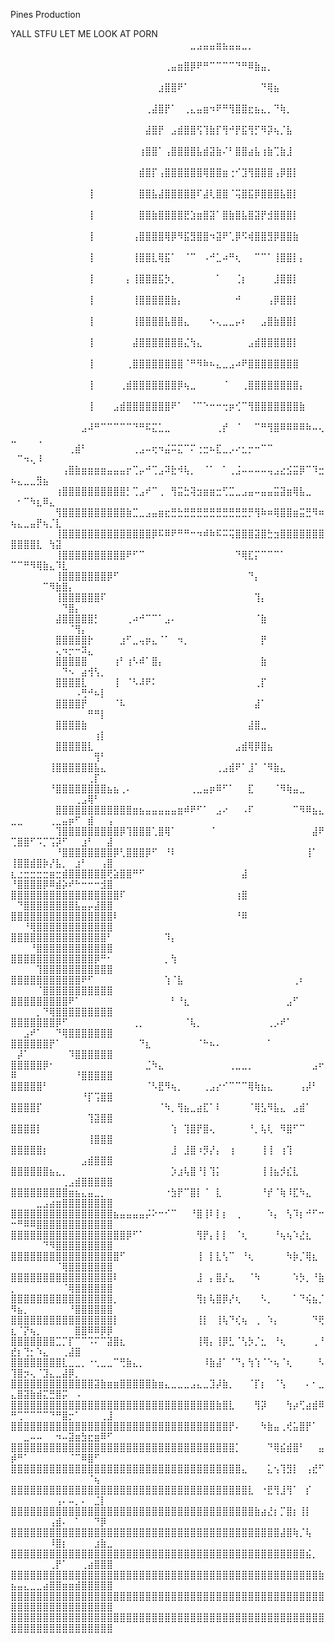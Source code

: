Pines Production

YALL STFU LET ME LOOK AT PORN 
⠀⠀⠀⠀⠀⠀⠀⠀⠀⠀⠀⠀⠀⠀⠀⠀⠀⠀⠀⠀⠀⠀⠀⠀⠀⠀⠀⠀⣀⣠⣤⣤⣶⣦⣤⣤⣀⡀⠀⠀⠀⠀⠀⠀⠀⠀⠀⠀⠀⠀⠀⠀⠀⠀⠀⠀⠀⠀⠀⠀⠀⠀⠀⠀⠀
⠀⠀⠀⠀⠀⠀⠀⠀⠀⠀⠀⠀⠀⠀⠀⠀⠀⠀⠀⠀⠀⠀⠀⠀⢀⣤⣶⣿⡿⠟⠛⠉⠉⠉⠉⠙⠛⠿⣷⣤⡀⠀⠀⠀⠀⠀⠀⠀⠀⠀⠀⠀⠀⠀⠀⠀⠀⠀⠀⠀⠀⠀⠀⠀⠀
⠀⠀⠀⠀⠀⠀⠀⠀⠀⠀⠀⠀⠀⠀⠀⠀⠀⠀⠀⠀⠀⠀⠀⣰⣿⣿⠟⠁⠀⠀⠀⠀⠀⠀⠀⠀⠀⠀⠀⠙⢿⣦⠀⠀⠀⠀⠀⠀⠀⠀⠀⠀⠀⠀⠀⠀⠀⠀⠀⠀⠀⠀⠀⠀⠀
⠀⠀⠀⠀⠀⠀⠀⠀⠀⠀⠀⠀⠀⠀⠀⠀⠀⠀⠀⠀⠀⢀⣼⣿⡟⠁⠀⢀⣄⣤⣶⠲⠟⠛⢻⣿⣿⣖⣦⣄⡀⠙⢷⡀⠀⠀⠀⠀⠀⠀⠀⠀⠀⠀⠀⠀⠀⠀⠀⠀⠀⠀⠀⠀⠀
⠀⠀⠀⠀⠀⠀⠀⠀⠀⠀⠀⠀⠀⠀⠀⠀⠀⠀⠀⠀⠀⣼⣿⡟⠀⣠⣾⣿⣿⢫⢹⣷⡏⢻⠚⡟⣯⢻⡋⠻⡽⢦⡈⣧⠀⠀⠀⠀⠀⠀⠀⠀⠀⠀⠀⠀⠀⠀⠀⠀⠀⠀⠀⠀⠀
⠀⠀⠀⠀⠀⠀⠀⠀⠀⠀⠀⠀⠀⠀⠀⠀⠀⠀⠀⠀⢰⣿⣿⠁⢠⣿⣿⣿⣿⣧⣾⣽⣷⠌⠃⣿⣿⣴⣧⢰⣷⢉⣷⣸⠀⠀⠀⠀⠀⠀⠀⠀⠀⠀⠀⠀⠀⠀⠀⠀⠀⠀⠀⠀⠀
⠀⠀⠀⠀⠀⠀⠀⠀⠀⠀⠀⠀⠀⠀⠀⠀⠀⠀⠀⠀⣾⣿⡏⢠⣿⣿⣿⣿⣿⣿⢿⣿⣿⣶⢐⠊⣹⢻⣿⣿⣿⢠⡿⣿⡇⠀⠀⠀⠀⠀⠀⠀⠀⠀⠀⠀⠀⠀⠀⠀⠀⠀⠀⠀⠀
⠀⠀⠀⠀⠀⠀⠀⠀⠀⠀⠀⠀⢸⠀⠀⠀⠀⠀⠀⠀⣿⣿⣧⣼⣿⣿⣿⣿⣿⠏⣼⢇⣿⣿⠈⢭⣿⣯⡿⣿⣿⣿⣧⣿⡇⠀⠀⠀⠀⠀⠀⠀⠀⠀⠀⠀⠀⠀⠀⠀⠀⠀⠀⠀⠀
⠀⠀⠀⠀⠀⠀⠀⠀⠀⠀⠀⠀⢸⠀⠀⠀⠀⠀⠀⠀⣿⣿⣷⣿⣿⣿⣿⣟⣱⣶⣿⣽⠁⣿⣷⣿⣧⣿⣽⡟⣺⣿⣿⣿⡇⠀⠀⠀⠀⠀⠀⠀⠀⠀⠀⠀⠀⠀⠀⠀⠀⠀⠀⠀⠀
⠀⠀⠀⠀⠀⠀⠀⠀⠀⠀⠀⠀⢸⠀⠀⠀⠀⠀⠀⢠⣿⣿⣿⣿⢿⡿⠻⣯⣻⣿⣿⠲⣽⠟⢁⡿⠫⢾⣿⣿⣻⡿⣿⣿⣷⠀⠀⠀⠀⠀⠀⠀⠀⠀⠀⠀⠀⠀⠀⠀⠀⠀⠀⠀⠀
⠀⠀⠀⠀⠀⠀⠀⠀⠀⠀⠀⠀⢸⠀⠀⠀⠀⠀⠀⢸⣿⣿⣇⢿⣯⠁⠀⠈⠉⠀⠠⠚⣁⠴⠛⢆⠀⠀⠉⠉⠁⢸⣿⣿⡇⡄⠀⠀⠀⠀⠀⠀⠀⠀⠀⠀⠀⠀⠀⠀⠀⠀⠀⠀⠀
⠀⠀⠀⠀⠀⠀⠀⠀⠀⠀⠀⠀⢸⠀⠀⠀⠀⠀⡄⢸⣿⣿⣿⣯⡳⡀⠀⠀⠀⠀⠀⠀⠁⠀⠀⢈⡆⠀⠀⠀⠀⣸⣿⣿⡇⠀⠀⠀⠀⠀⠀⠀⠀⠀⠀⠀⠀⠀⠀⠀⠀⠀⠀⠀⠀
⠀⠀⠀⠀⠀⠀⠀⠀⠀⠀⠀⠀⢸⠀⠀⠀⠀⠀⠀⢸⣿⣿⣿⣿⣿⣷⡄⠀⠀⠀⠀⠀⠀⠀⠀⠚⠀⠀⠀⠀⢠⡿⣿⣿⡇⠀⠀⠀⠀⠀⠀⠀⠀⠀⠀⠀⠀⠀⠀⠀⠀⠀⠀⠀⠀
⠀⠀⠀⠀⠀⠀⠀⠀⠀⠀⠀⠀⢸⠀⠀⠀⠀⠀⠀⢸⣿⣿⣿⣿⣧⣿⣿⣄⠀⠀⠀⠢⢄⣀⣀⡤⠆⠀⠀⣠⣿⣷⣿⣿⡇⠀⠀⠀⠀⠀⠀⠀⠀⠀⠀⠀⠀⠀⠀⠀⠀⠀⠀⠀⠀
⠀⠀⠀⠀⠀⠀⠀⠀⠀⠀⠀⠀⢸⠀⠀⠀⠀⠀⠀⣼⣿⣿⣿⣿⣿⣿⣿⣌⢳⣄⠀⠀⠀⠀⠀⠀⠀⣠⣾⣿⣿⣿⣿⣿⡇⠀⠀⠀⠀⠀⠀⠀⠀⠀⠀⠀⠀⠀⠀⠀⠀⠀⠀⠀⠀
⠀⠀⠀⠀⠀⠀⠀⠀⠀⠀⠀⠀⢸⠀⠀⠀⠀⠀⢀⣿⣿⣿⣿⣿⣿⣿⣿⠈⠛⠻⠷⠦⣄⣀⣠⠴⠟⣿⣿⣿⣿⣿⣿⣿⣿⠀⠀⠀⠀⠀⠀⠀⠀⠀⠀⠀⠀⠀⠀⠀⠀⠀⠀⠀⠀
⠀⠀⠀⠀⠀⠀⠀⠀⠀⠀⠀⠀⢸⠀⠀⠀⠀⢀⣾⣿⣿⣿⣿⣿⣿⣿⡿⢦⣀⠀⠀⠀⠀⠈⠀⠀⢀⣿⣿⣿⣿⣿⣿⣿⣿⡄⠀⠀⠀⠀⠀⠀⠀⠀⠀⠀⠀⠀⠀⠀⠀⠀⠀⠀⠀
⠀⠀⠀⠀⠀⠀⠀⠀⠀⠀⠀⠀⢸⠀⠀⠀⣠⣾⣿⣿⣿⣿⣿⣿⣿⠟⠁⠀⠈⠉⠑⠒⠒⢒⡶⢊⠉⢻⣿⣿⣿⣿⣿⣿⣿⣷⠀⠀⠀⠀⠀⠀⠀⠀⠀⠀⠀⠀⠀⠀⠀⠀⠀⠀⠀
⠀⠀⠀⠀⠀⠀⠀⠀⠀⠀⠀⣠⠼⠛⠉⠉⠉⠉⠉⠙⠛⠯⣍⣁⣀⠀⠀⠀⠀⠀⠀⠀⢀⡞⠀⠈⠀⠀⠉⠛⢻⣿⠿⠿⠿⠿⠷⠤⢄⣀⠀⠀⠀⢀⠀⠀⠀⠀⠀⠀⠀⠀⠀⠀⠀
⠀⠀⠀⠀⠀⠀⠀⠀⠀⢀⣾⠃⠀⠀⠀⠀⠀⠀⠀⢀⣠⠤⢖⠲⣬⠭⣍⠉⠍⢐⣒⠦⣏⣀⡠⠔⣂⡒⠒⠉⠉⠀⠀⠀⠀⠀⠀⠀⠀⠀⠉⠲⢄⠸⠀⠀⠀⠀⠀⠀⠀⠀⠀⠀⠀
⠀⠀⠀⠀⠀⠀⠀⠀⢠⣿⣷⣶⣶⣶⣶⣤⣤⣤⡖⢉⡤⠚⢉⣠⠽⣗⠺⢧⡀⠀⠈⠁⠀⠁⢀⣨⠤⠤⠤⠤⢤⣠⣔⣪⣭⡿⠉⠹⣒⠦⣄⣀⣀⣻⣦⠀⠀⠀⠀⠀⠀⠀⠀⠀⠀
⠀⠀⠀⠀⠀⠀⠀⢰⣿⣿⣿⣿⣿⣿⣿⣿⣿⣿⡃⢉⣠⠞⠉⢀⠀⢻⣭⣓⢽⣲⣶⣶⣒⢋⣉⣀⣠⣤⠤⣤⣤⣭⣽⣶⢿⣧⣀⠀⠀⠀⠂⠉⠳⣆⠿⣄⠀⠀⠀⠀⠀⠀⠀⠀⠀
⠀⠀⠀⠀⠀⠀⠀⢻⣿⣿⣿⣿⣿⣿⣿⣿⣿⣿⣷⣉⣀⣠⣤⣶⣖⣛⣓⣛⣛⣛⣛⣛⣛⣛⣛⣛⣛⡛⢻⠷⠶⢿⣿⣿⣶⣭⣛⠻⠶⢦⣄⣀⣤⡟⢦⡈⣇⠀⠀⠀⠀⠀⠀⠀⠀
⠀⠀⠀⠀⠀⠀⠀⢸⣿⣿⣿⣿⣿⣿⣿⣿⣿⣿⣿⣿⣿⣿⡿⠯⠿⠟⠛⠛⠒⠲⠾⠷⠯⠭⢭⣿⣿⣿⣽⣿⣓⣲⣿⣿⣿⣿⣿⣿⣿⣿⣿⣿⣿⣇⠀⢳⣽⠀⠀⠀⠀⠀⠀⠀⠀
⠀⠀⠀⠀⠀⠀⠀⢸⣿⣿⣿⣿⣿⣿⣿⣿⣿⣿⠟⠋⠉⠀⠀⠀⠀⠀⠀⠀⠀⠀⠀⠀⠀⠀⠀⠙⢿⣏⡍⠉⠉⠉⠁⠀⠀⠀⠀⠀⠀⠉⠉⠛⠻⢿⣷⣄⠹⣇⠀⠀⠀⠀⠀⠀⠀
⠀⠀⠀⠀⠀⠀⠀⢸⣿⣿⣿⣿⣿⣿⣿⡿⠋⠀⠀⠀⠀⠀⠀⠀⠀⠀⠀⠀⠀⠀⠀⠀⠀⠀⠀⠀⠀⠙⡄⠀⠀⠀⠀⠀⠀⠀⠀⠀⠀⠀⠀⠀⠀⠀⠉⠻⣷⣿⡄⠀⠀⠀⠀⠀⠀
⠀⠀⠀⠀⠀⠀⠀⢸⣿⣿⣿⣿⣿⣿⠏⠀⠀⠀⠀⠀⠀⠀⠀⠀⠀⠀⠀⠀⠀⠀⠀⠀⠀⠀⠀⠀⠀⠀⢹⡄⠀⠀⠀⠀⠀⠀⠀⠀⠀⠀⠀⠀⠀⠀⠀⠀⠀⠙⣿⡄⠀⠀⠀⠀⠀
⠀⠀⠀⠀⠀⠀⠀⣼⣿⣿⣿⣿⣿⡃⠀⠀⠀⠀⢀⠴⠚⠉⠉⠁⣠⠄⠀⠀⠀⠀⠀⠀⠀⠀⠀⠀⠀⠀⠈⣷⠀⠀⠀⠀⠀⠀⠀⠀⠀⠀⠀⠀⠀⠀⠀⠀⠀⠀⠈⢻⡄⠀⠀⠀⠀
⠀⠀⠀⠀⠀⠀⠀⣿⣿⣿⣿⣿⡗⠀⠀⠀⠀⣰⠋⣀⢤⡶⣄⠈⠁⠀⠲⡀⠀⠀⠀⠀⠀⠀⠀⠀⠀⠀⠀⡟⠀⠀⠀⠀⠀⠀⠀⠀⠀⠀⠀⠀⠀⠀⠀⠀⢄⠲⡒⠒⠽⣄⠀⠀⠀
⠀⠀⠀⠀⠀⠀⠀⣿⣿⣿⣿⣿⠀⠀⠀⠀⢰⠃⢰⠣⠾⠁⣿⡄⠀⠀⠀⠀⠀⠀⠀⠀⠀⠀⠀⠀⠀⠀⠀⣷⠀⠀⠀⠀⠀⠀⠀⠀⠀⠀⠀⠀⠀⠀⠀⠀⠀⠙⠢⠀⣴⢺⢣⡀⠀
⠀⠀⠀⠀⠀⠀⠀⣿⣿⣿⣿⣇⠀⠀⠀⠀⢸⠀⠈⠣⠼⠟⠅⠀⠀⠀⠀⠀⠀⠀⠀⠀⠀⠀⠀⠀⠀⠀⢀⡏⠀⠀⠀⠀⠀⠀⠀⠀⠀⠀⠀⠀⠀⠀⠀⠀⠀⠀⠀⠠⢛⠚⠦⡇⠀
⠀⠀⠀⠀⠀⠀⠀⣿⣿⣿⣿⡟⠀⠀⠀⠀⠈⠧⠀⠀⠀⠀⠀⠀⠀⠀⠀⠀⠀⠀⠀⠀⠀⠀⠀⠀⠀⠀⣼⠁⠀⠀⠀⠀⠀⠀⠀⠀⠀⠀⠀⠀⠀⠀⠀⠀⠀⠀⠀⠀⠀⠛⠛⡇⠀
⠀⠀⠀⠀⠀⠀⠀⣿⣿⣿⣿⣷⠀⠀⠀⠀⠀⠀⠀⠀⠀⠀⠀⠀⠀⠀⠀⠀⠀⠀⠀⠀⠀⠀⠀⠀⠀⣼⣿⣀⠀⠀⠀⠀⠀⠀⠀⠀⠀⠀⠀⠀⠀⠀⠀⠀⠀⠀⠀⠀⠀⠀⢰⡇⠀
⠀⠀⠀⠀⠀⠀⠀⣿⣿⣿⣿⣿⣇⠀⠀⠀⠀⠀⠀⠀⠀⠀⠀⠀⠀⠀⠀⠀⠀⠀⠀⠀⠀⠀⠀⣠⣾⢿⡿⣿⣦⠀⠀⠀⠀⠀⠀⠀⠀⠀⠀⠀⠀⠀⠀⠀⠀⠀⠀⠀⠀⠀⢻⠃⠀
⠀⠀⠀⠀⠀⠀⢸⣿⣿⣿⣿⣿⣿⣧⣄⠀⠀⠀⠀⠀⠀⠀⠀⠀⠀⠀⠀⠀⠀⠀⠀⠀⢀⣠⣾⠟⠁⣸⠁⠈⠻⣷⣄⠀⠀⠀⠀⠀⠀⠀⠀⠀⠀⠀⠀⠀⠀⠀⠀⠀⠀⢀⡏⠀⠀
⠀⠀⠀⠀⠀⠀⠘⣿⣿⣿⣿⣿⣿⣿⣿⣦⣦⢀⠄⠀⠀⠀⠀⠀⠀⠀⠀⠀⢀⣀⣤⡶⠿⠋⠁⠀⠀⣏⠀⠀⠀⠈⠻⢷⣤⣀⠀⠀⠀⠀⠀⠀⠀⠀⠀⠀⠀⠀⠀⢀⣠⢿⠃⠀⠀
⠀⠀⠀⠀⠀⠀⠀⣿⣿⣿⣿⣿⣿⣿⣿⣿⣿⣿⣿⣶⣦⣤⣤⣤⣤⣤⣶⠾⠟⠋⠁⠀⣠⠔⠀⠀⠠⠏⠀⠀⠀⠀⠀⠀⠉⠻⠿⣦⣄⣀⣀⠀⠀⠀⠀⢀⣀⣤⡶⠋⠀⣾⠀⠀⢠
⠀⠀⠀⠀⠀⠀⠀⢹⣿⣿⣿⣿⣿⣿⣿⣿⣿⡿⢹⣿⣿⣿⢁⣿⢿⠁⠀⠀⠀⠀⠀⠈⠀⠀⠀⠀⠀⠀⠀⠀⠀⠀⠀⠀⠀⠀⠀⣼⠟⢉⣿⣿⠋⠩⡉⢩⡽⠋⠀⠀⣰⠃⠀⠀⣼
⠀⠀⠀⠀⠀⠀⠀⠘⣿⣿⣿⣿⣿⣿⣿⣿⡿⢃⣿⣿⣿⡿⠋⠀⠘⠇⠀⠀⠀⠀⠀⠀⠀⠀⠀⠀⠀⠀⠀⠀⠀⠀⠀⠀⠀⠀⢸⠁⠀⢸⣿⣿⣾⣿⡷⡜⣧⡀⠀⣰⠃⠀⠀⢠⣿
⣆⣐⣒⣒⣒⣒⣶⣒⣾⣿⣿⣿⣿⣿⣿⢟⣵⣿⣿⠛⠋⠀⠀⠀⠀⠀⠀⠀⠀⠀⠀⠀⠀⠀⠀⠀⣼⠀⠀⠀⠀⠀⠀⠀⠀⠀⠀⠀⠀⠘⣿⣿⣿⣿⡿⠿⣾⡵⠞⠓⠒⠒⠒⣺⣿
⣿⣿⣿⣿⣿⣿⣿⣿⣿⣿⣿⣿⣿⣿⣿⣿⣿⠏⠀⠀⠀⠀⠀⠀⠀⠀⠀⠀⠀⠀⠀⠀⠀⠀⠀⢰⣿⠀⠀⠀⠀⠀⠀⠀⠀⠀⠀⠀⠀⠀⠙⣿⣿⣿⣿⣿⣿⣿⣿⣧⣤⡤⣼⣿⣿
⣿⣿⣿⣿⣿⣿⣿⣿⣿⣿⣿⣿⣿⣿⣿⣿⠇⠀⠀⠀⠀⠀⠀⠀⠀⠀⠀⠀⠀⠀⠀⠀⠀⠀⠀⠘⠿⠀⠀⠀⠀⠀⠀⠀⠀⠀⠀⠀⠀⠀⠀⠘⢿⣿⣿⣿⣿⣿⣿⣿⣿⣿⣿⣿⣿
⣿⣿⣿⣿⣿⣿⣿⣿⣿⣿⣿⣿⣿⣿⣿⠃⠀⠀⠀⠀⠀⠀⠀⠀⠹⡄⠀⠀⠀⠀⠀⠀⠀⠀⠀⠀⠀⠀⠀⠀⠀⠀⠀⠀⠀⠀⠀⠀⠀⠀⠀⠀⠘⣿⣿⣿⣿⣿⣿⣿⣿⣿⣿⣿⣿
⣿⣿⣿⣿⣿⣿⣿⣿⣿⣿⣿⣿⣿⡿⠛⠂⠀⠀⠀⠀⠀⠀⠀⠀⡀⢳⠀⠀⠀⠀⠀⠀⠀⠀⠀⠀⠀⠀⠀⠀⠀⠀⠀⠀⠀⠀⠀⠀⠀⠀⠀⠀⠀⢹⣿⣿⣿⣿⣿⣿⣿⣿⣿⣿⣿
⣿⣿⣿⣿⣿⣿⣿⣿⣿⣿⣿⠟⠋⠀⠀⠀⠀⠀⠀⠀⠀⠀⠀⠀⢱⠈⣧⠀⠀⠀⠀⠀⠀⠀⠀⠀⠀⠀⠀⠀⠀⠀⠀⠀⢀⠆⠀⠀⠀⠀⠀⠀⠀⠈⣿⣿⣿⣿⣿⣿⣿⣿⣿⣿⣿
⣿⣿⣿⣿⣿⣿⣿⣿⣿⠟⠁⠀⠀⠀⠀⠀⠀⠀⠀⠀⠀⠀⠀⠀⠀⠃⠘⣆⠀⠀⠀⠀⠀⠀⠀⠀⠀⠀⠀⠀⠀⠀⠀⣠⠋⠀⠀⠀⠀⠀⠀⠀⠀⡀⠙⢿⣿⣿⣿⣿⣿⣿⣿⣿⣿
⣿⣿⣿⣿⣿⣿⣿⡿⠋⠀⠀⠀⠀⠀⠀⠀⠀⠀⠀⢀⡀⠀⠀⠀⠀⠀⠀⠈⢧⡀⠀⠀⠀⠀⠀⠀⠀⠀⠀⠀⢀⡠⠞⠁⠀⠀⠀⠀⠀⠀⠀⣠⠞⠁⠀⠀⠙⢿⣿⣿⣿⣿⣿⣿⣿
⣿⣿⣿⣿⣿⣿⡟⠁⠀⠀⠀⠀⠀⠀⠀⠀⠀⠀⠀⠀⠙⣆⠀⠀⠀⠀⠀⠀⠀⠈⠓⠦⠄⠀⠀⠀⠀⠀⠀⠀⠁⠀⠀⠀⠀⠀⠀⠀⠀⠀⡼⠁⠀⠀⠀⠀⠀⠀⠹⣿⣿⣿⣿⣿⣿
⣿⣿⣿⣿⣿⡿⠂⠀⠀⠀⠀⠀⠀⠀⠀⠀⠀⠀⠀⠀⠀⣈⠳⣄⠀⠀⠀⠀⠀⠀⠀⠀⠀⠀⢀⣀⣀⡀⠀⠀⠀⠀⠀⠀⠀⠀⠀⣠⠖⠿⠀⠀⠀⠀⠀⠀⠀⠀⠀⠘⣿⣿⣿⣿⣿
⣿⣿⣿⣿⣿⠃⠀⠀⠀⠀⠀⠀⠀⠀⠀⠀⠀⠀⠀⠀⠀⠈⠣⣟⠻⢦⡀⠀⠀⠀⢀⣠⡔⠊⠉⠉⠉⢿⢷⣦⣄⠀⠀⠀⠀⢠⡼⠃⠀⠀⠀⠀⠀⠀⠀⠀⠀⠀⠀⠀⠘⡏⢩⣿⣿
⣿⣿⣿⣿⡏⠀⠀⠀⠀⠀⠀⠀⠀⠀⠀⠀⠀⠀⠀⠀⠀⠀⠀⠈⠳⡀⢻⣦⣀⣴⣏⠁⠇⠀⠀⠀⠀⠈⢿⣣⠻⣧⣄⠀⣠⣾⠁⠀⠀⠀⠀⠀⠀⠀⠀⠀⠀⠀⠀⠀⠀⢹⣽⣿⣿
⣿⣿⣿⣿⡇⠀⠀⠀⠀⠀⠀⠀⠀⠀⠀⠀⠀⠀⠀⠀⠀⠀⠀⠀⠀⢱⠀⢹⣿⡟⣿⢄⠀⠀⠀⠀⠀⠘⡀⢧⢇⠀⠻⣿⠋⠉⠀⠀⠀⠀⠀⠀⠀⠀⠀⠀⠀⠀⠀⠀⠀⢸⣿⣿⣿
⣿⣿⣿⣿⣿⡆⠀⠀⠀⠀⠀⠀⠀⠀⠀⠀⠀⠀⠀⠀⠀⠀⠀⠀⠀⣸⠀⣸⣿⠰⡻⡜⡄⠀⢰⠀⠀⠀⠀⢸⢸⠀⢰⢹⠀⠀⠀⠀⠀⠀⠀⠀⠀⠀⠀⠀⠀⠀⠀⠀⣠⣾⣿⣿⣿
⣿⣿⣿⣿⣿⣿⣦⣄⡀⠀⠀⠀⠀⠀⠀⠀⠀⠀⠀⠀⠀⠀⠀⠀⠀⡱⣰⢧⣿⠘⡇⢹⡅⠀⠀⠀⠀⠀⠀⢸⢸⣦⡺⣎⣇⠀⠀⠀⠀⠀⠀⠀⠀⠀⠀⠀⠀⢀⣠⣾⣿⣿⣿⣿⣿
⣿⣿⣿⣿⣿⣿⣿⣿⣿⣶⣦⣄⣤⣀⡀⠀⠀⠀⠀⠀⠀⠀⠀⠀⠐⣳⡟⠉⣿⡇⠈⠀⣇⠀⠀⠀⠀⠀⠀⠘⡞⠈⢷⠸⣏⠳⣄⠀⠀⠀⠀⠀⠀⣀⣠⣴⣶⣿⣿⣿⣿⣿⣿⣿⣿
⣿⣿⣿⣿⣿⣿⣿⣿⣿⣿⣿⣿⣿⣿⣿⣿⣦⣤⣤⣤⣤⡬⠕⠒⠊⠉⠀⠀⠘⣿⢸⠇⡇⡆⠀⢀⠀⠀⠀⠀⠱⡄⠀⢣⠹⡆⠚⠋⠒⠒⠛⠿⠿⣿⣿⣿⣿⣿⣿⣿⣿⣿⣿⣿⣿
⣿⣿⣿⣿⣿⣿⣿⣿⣿⣿⣿⣿⣿⣿⣿⣿⣿⣿⡿⠋⠁⠀⠀⠀⠀⠀⠀⠀⠀⢻⡟⡄⡇⡇⠀⠈⢆⠀⠀⠀⠀⠘⢦⢦⠱⣜⣆⠀⠀⠀⠀⠀⠀⠀⠙⠻⣿⣿⣿⣿⣿⣿⣿⣿⣿
⣿⣿⣿⣿⣿⣿⣿⣿⣿⣿⣿⣿⣿⣿⣿⣿⣿⠋⠀⠀⠀⠀⠀⠀⠀⠀⠀⠀⠀⢸⠀⡇⣇⢣⠉⠀⠘⢆⠀⠀⠀⠀⠀⠳⡷⡈⢿⣆⠀⠀⠀⠀⠀⠀⠀⠀⠈⢿⣿⣿⣿⣿⣿⣿⣿
⣿⣿⣿⣿⣿⣿⣿⣿⣿⣿⣿⣿⣿⣿⣿⣿⠇⠀⠀⠀⠀⠀⠀⠀⠀⠀⠀⠀⠀⣸⠀⡄⣿⡜⣄⠀⠀⠈⠳⠀⠀⠀⠀⠀⠱⡳⡀⠘⣷⡀⠀⠀⠀⠀⠀⠀⠀⠈⢿⣿⣿⣿⣿⣿⣿
⣿⣿⣿⣿⣿⣿⣿⣿⣿⣿⣿⣿⣿⣿⣿⣿⡀⠀⠀⠀⠀⠀⠀⠀⠀⠀⠀⠀⠀⢻⡆⢧⣿⡿⡜⢆⠀⠀⠀⠣⡀⠀⠀⠀⠁⠙⢮⣦⡈⠻⣦⡀⠀⠀⠀⠀⠀⠀⠘⣿⣿⣿⣿⣿⣿
⣿⣿⣿⣿⣿⣿⣿⣿⣿⣿⣿⣿⣿⣿⣿⣿⡇⠀⠀⠀⠀⠀⠀⠀⠀⠀⠀⠀⠀⢸⡇⠀⢸⢧⠙⢎⢦⠀⢀⠀⠱⡄⠀⠀⠀⠀⠀⠙⢟⣆⠈⡝⢦⡀⠀⠀⠀⠀⠀⣿⣿⠿⠿⡿⡿
⣿⣿⣿⣿⣿⣿⣿⣉⡉⡏⠉⠉⠩⠍⠉⣽⣿⣆⠀⠀⠀⠀⠀⠀⠀⠀⠀⠀⠀⢸⢿⡄⢸⡿⣃⠈⢣⡳⡈⣂⠀⠘⢆⠀⠀⠀⠀⢀⠘⣞⡆⢙⡂⠱⣄⠀⠀⢀⣼⣿⠀⠀⠀⠀⠀
⣿⣿⣿⣿⣿⣿⣿⣿⣇⣀⣀⡀⠐⢂⣀⣀⠉⢛⣷⣄⡀⠀⠀⠀⠀⠀⠀⠀⠀⠀⠸⣷⣼⠁⠈⠙⡄⢳⢱⠈⠑⢦⠈⢆⠀⠀⠀⠀⠣⢹⣿⡲⢄⠈⣹⣄⣀⣼⡿⡀⠀⠀⠀⠀⠀
⣿⣿⣿⣿⣿⣿⣿⣿⣿⣿⣿⣿⣿⣽⣷⣶⣶⣿⣿⣿⣿⣿⣷⣶⣄⣀⣀⣀⣠⣄⣀⣹⡼⣷⡀⠀⠀⠈⡏⡆⠀⠈⢣⠀⠀⠀⠄⠂⣀⣄⣿⣽⣷⣾⣍⣛⣿⡭⠀⠠⠀⠀⠀⠀⠀
⣿⣿⣿⣿⣿⣿⣿⣿⣿⣿⣿⣿⣿⣿⣿⣿⣿⣿⣿⣿⣿⣿⣿⣿⣿⣿⣿⣿⣿⣿⣿⣿⣷⣿⣇⠀⠀⠀⢻⡽⠀⠀⠀⢳⡴⢋⣴⣾⠿⠛⢉⠉⠉⠉⠉⠙⠛⣿⡒⠁⠀⠀⠀⢀⣸
⣿⣿⣿⣿⣿⣿⣿⣿⣿⣿⣿⣿⣿⣿⣿⣿⣿⣿⣿⣿⣿⣿⣿⣿⣿⣿⣿⣿⣿⣿⣿⣿⣿⣿⡟⠄⠀⠀⠀⠳⣷⣤⢀⢞⣥⣿⡟⠁⠀⠀⠀⣀⠤⠤⠀⠀⠲⠤⣽⣶⣳⣖⣶⠿⠋
⣿⣿⣿⣿⣿⣿⣿⣿⣿⣿⣿⣿⣿⣿⣿⣿⣿⣿⣿⣿⣿⣿⣿⣿⣿⣿⣿⣿⣿⣿⣿⣿⣿⣿⣿⡁⠀⠀⠀⠀⠙⢿⣮⣾⣿⠃⠀⠀⣤⡾⠛⠁⠀⠀⠀⠀⠀⠀⠈⠉⠿⣿⠋⠀⠀
⣿⣿⣿⣿⣿⣿⣿⣿⣿⣿⣿⣿⣿⣿⣿⣿⣿⣿⣿⣿⣿⣿⣿⣿⣿⣿⣿⣿⣿⣿⣿⣿⣿⣿⣿⣿⣄⠀⠀⠀⣅⢢⢹⣻⡇⠀⢠⣞⠋⠀⠀⠀⠀⠀⠀⠀⠀⠀⠀⠀⠀⠈⢦⠀⠀
⣿⣿⣿⣿⣿⣿⣿⣿⣿⣿⣿⣿⣿⣿⣿⣿⣿⣿⣿⣿⣿⣿⣿⣿⣿⣿⣿⣿⣿⣿⣿⣿⣿⣿⣿⣿⣿⣇⠀⠐⣟⢻⣸⢻⠁⠀⡎⠀⠀⠀⠀⠀⠀⠀⠀⠀⢠⠄⠤⡀⠄⠀⣈⡇⠀
⣿⣿⣿⣿⣿⣿⣿⣿⣿⣿⣿⣿⣿⣿⣿⣿⣿⣿⣿⣿⣿⣿⣿⣿⣿⣿⣿⣿⣿⣿⣿⣿⣿⣿⣿⣿⣿⣿⣷⣴⣜⡆⡉⣿⡆⢸⡇⠀⠀⠀⠀⠀⠀⠀⠀⢠⣾⠄⠀⠁⠀⠀⠙⡿⠀
⣿⣿⣿⣿⣿⣿⣿⣿⣿⣿⣿⣿⣿⣿⣿⣿⣿⣿⣿⣿⣿⣿⣿⣿⣿⣿⣿⣿⣿⣿⣿⣿⣿⣿⣿⣿⣿⣿⣿⣿⣿⣿⣼⣿⢷⡈⢧⠀⠀⠀⠀⠀⠀⠀⠀⠸⣿⡆⠀⠀⠀⠀⣰⣷⣀
⣿⣿⣿⣿⣿⣿⣿⣿⣿⣿⣿⣿⣿⣿⣿⣿⣿⣿⣿⣿⣿⣿⣿⣿⣿⣿⣿⣿⣿⣿⣿⣿⣿⣿⣿⣿⣿⣿⣿⣿⣿⣿⣿⣿⣿⣿⣮⡀⠀⠀⠀⠀⠀⠀⠀⢀⡟⠁⠀⠀⢀⣴⣿⣿⣿
⣿⣿⣿⣿⣿⣿⣿⣿⣿⣿⣿⣿⣿⣿⣿⣿⣿⣿⣿⣿⣿⣿⣿⣿⣿⣿⣿⣿⣿⣿⣿⣿⣿⣿⣿⣿⣿⣿⣿⣿⣿⣿⣿⣿⣿⣿⣿⣿⣷⣦⣤⣄⣀⣀⣴⣿⣿⣶⣶⣾⣿⣿⣿⣿⣿
⣿⣿⣿⣿⣿⣿⣿⣿⣿⣿⣿⣿⣿⣿⣿⣿⣿⣿⣿⣿⣿⣿⣿⣿⣿⣿⣿⣿⣿⣿⣿⣿⣿⣿⣿⣿⣿⣿⣿⣿⣿⣿⣿⣿⣿⣿⣿⣿⣿⣿⣿⣿⣿⣿⣿⣿⣿⣿⣿⣿⣿⣿⣿⣿⣿
⣿⣿⣿⣿⣿⣿⣿⣿⣿⣿⣿⣿⣿⣿⣿⣿⣿⣿⣿⣿⣿⣿⣿⣿⣿⣿⣿⣿⣿⣿⣿⣿⣿⣿⣿⣿⣿⣿⣿⣿⣿⣿⣿⣿⣿⣿⣿⣿⣿⣿⣿⣿⣿⣿⣿⣿⣿⣿⣿⣿⣿⣿⣿⣿⣿
